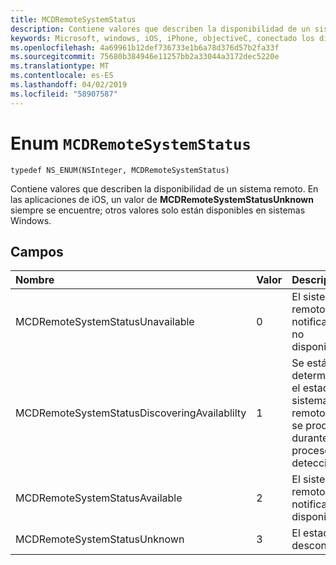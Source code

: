 ```yaml
---
title: MCDRemoteSystemStatus
description: Contiene valores que describen la disponibilidad de un sistema remoto.
keywords: Microsoft, windows, iOS, iPhone, objectiveC, conectado los dispositivos, proyecto Roma
ms.openlocfilehash: 4a69961b12def736733e1b6a78d376d57b2fa33f
ms.sourcegitcommit: 75680b384946e11257bb2a33044a3172dec5220e
ms.translationtype: MT
ms.contentlocale: es-ES
ms.lasthandoff: 04/02/2019
ms.locfileid: "58907587"
---
```

# <a name="enum-mcdremotesystemstatus"></a>Enum `MCDRemoteSystemStatus` 

```
typedef NS_ENUM(NSInteger, MCDRemoteSystemStatus)
```  
Contiene valores que describen la disponibilidad de un sistema remoto. En las aplicaciones de iOS, un valor de **MCDRemoteSystemStatusUnknown** siempre se encuentre; otros valores solo están disponibles en sistemas Windows.

## <a name="fields"></a>Campos

| Nombre                              | Valor | Descripción                    |
|:----------------------------------|:------|:-------------------------------|
| MCDRemoteSystemStatusUnavailable | 0 | El sistema remoto se notifica como no disponible. |
| MCDRemoteSystemStatusDiscoveringAvailablilty | 1 | Se está determinando el estado del sistema remoto (que se produce durante el proceso de detección). |
| MCDRemoteSystemStatusAvailable | 2 | El sistema remoto se notifica como disponibles. |
| MCDRemoteSystemStatusUnknown | 3 | El estado es desconocido. |
